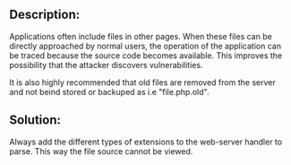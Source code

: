 ## Description:

Applications often include files in other pages. When these files can be directly
approached by normal users, the operation of the application can be traced because the
source code becomes available. This improves the possibility that the attacker discovers
vulnerabilities.

It is also highly recommended that old files are removed from the server and not beind stored
or backuped as i.e "file.php.old". 

## Solution:

Always add the different types of extensions to the web-server handler to parse.
This way the file source cannot be viewed.
